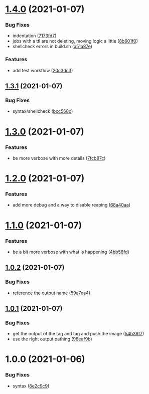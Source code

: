 # [1.4.0](https://github.com/jurgenweber/k8s-job-reaper/compare/v1.3.1...v1.4.0) (2021-01-07)


### Bug Fixes

* indentation ([7173fd7](https://github.com/jurgenweber/k8s-job-reaper/commit/7173fd725de3753637a3be0bc9c168d6ae130982))
* jobs with a ttl are not deleting, moving logic a little ([8b601f0](https://github.com/jurgenweber/k8s-job-reaper/commit/8b601f08ae248c26795c946dc652fbf146bd7140))
* shellcheck errors in build.sh ([a51a87e](https://github.com/jurgenweber/k8s-job-reaper/commit/a51a87ed4ee73e608225ee608080bce007e9e6e4))


### Features

* add test workflow ([20c3dc3](https://github.com/jurgenweber/k8s-job-reaper/commit/20c3dc3193f9353c9cd47e86ec9fe92a6798734a))

## [1.3.1](https://github.com/jurgenweber/k8s-job-reaper/compare/v1.3.0...v1.3.1) (2021-01-07)


### Bug Fixes

* syntax/shellcheck ([bcc568c](https://github.com/jurgenweber/k8s-job-reaper/commit/bcc568cbe3dc3e34bbac957421b01fa81085150c))

# [1.3.0](https://github.com/jurgenweber/k8s-job-reaper/compare/v1.2.0...v1.3.0) (2021-01-07)


### Features

* be more verbose with more details ([7fcb87c](https://github.com/jurgenweber/k8s-job-reaper/commit/7fcb87cae75314363d963bf6c5ab84f7bb354120))

# [1.2.0](https://github.com/jurgenweber/k8s-job-reaper/compare/v1.1.0...v1.2.0) (2021-01-07)


### Features

* add more debug and a way to disable reaping ([68a40aa](https://github.com/jurgenweber/k8s-job-reaper/commit/68a40aa3c6b87c171f666a72b8b562132a3356cd))

# [1.1.0](https://github.com/jurgenweber/k8s-job-reaper/compare/v1.0.2...v1.1.0) (2021-01-07)


### Features

* be a bit more verbose with what is happening ([4bb56fd](https://github.com/jurgenweber/k8s-job-reaper/commit/4bb56fdd313d8feb3534ac4d9bee52880792e9cd))

## [1.0.2](https://github.com/jurgenweber/k8s-job-reaper/compare/v1.0.1...v1.0.2) (2021-01-07)


### Bug Fixes

* reference the output name ([59a7ea4](https://github.com/jurgenweber/k8s-job-reaper/commit/59a7ea4a762692c0cc5e91923a711a8245f7e46d))

## [1.0.1](https://github.com/jurgenweber/k8s-job-reaper/compare/v1.0.0...v1.0.1) (2021-01-07)


### Bug Fixes

* get the output of the tag and tag and push the image ([54b38f7](https://github.com/jurgenweber/k8s-job-reaper/commit/54b38f78be5afbdb534ad59c20f3383435117fad))
* use the right output pathing ([98eaf9b](https://github.com/jurgenweber/k8s-job-reaper/commit/98eaf9b79b8ea082c6198d47f2df84658a60eadb))

# 1.0.0 (2021-01-06)


### Bug Fixes

* syntax ([8e2c9c9](https://github.com/jurgenweber/k8s-job-reaper/commit/8e2c9c97c143938ae1797b82b529a6e75a72e328))
